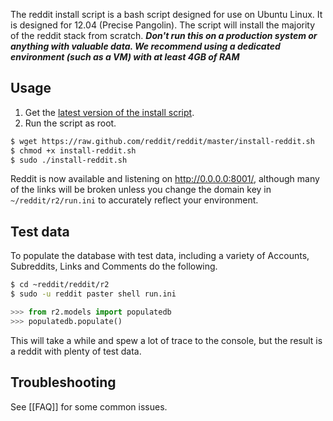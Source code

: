 The reddit install script is a bash script designed for use on Ubuntu Linux. It is designed for 12.04 (Precise Pangolin). The script will install the majority of the reddit stack from scratch. ***Don't run this on a production system or anything with valuable data. We recommend using a dedicated environment (such as a VM) with at least 4GB of RAM***

## Usage
1. Get the [latest version of the install script](https://github.com/reddit/reddit/blob/master/install-reddit.sh).
2. Run the script as root.

```bash
$ wget https://raw.github.com/reddit/reddit/master/install-reddit.sh
$ chmod +x install-reddit.sh
$ sudo ./install-reddit.sh
```

Reddit is now available and listening on http://0.0.0.0:8001/, although many of the links will be broken unless you change the domain key in `~/reddit/r2/run.ini` to accurately reflect your environment.

## Test data

To populate the database with test data, including a variety of Accounts, Subreddits, Links and Comments do the following.

```bash
$ cd ~reddit/reddit/r2
$ sudo -u reddit paster shell run.ini
```
```python
>>> from r2.models import populatedb
>>> populatedb.populate()
```

This will take a while and spew a lot of trace to the console, but the result is a reddit with plenty of test data.

## Troubleshooting

See [[FAQ]] for some common issues.